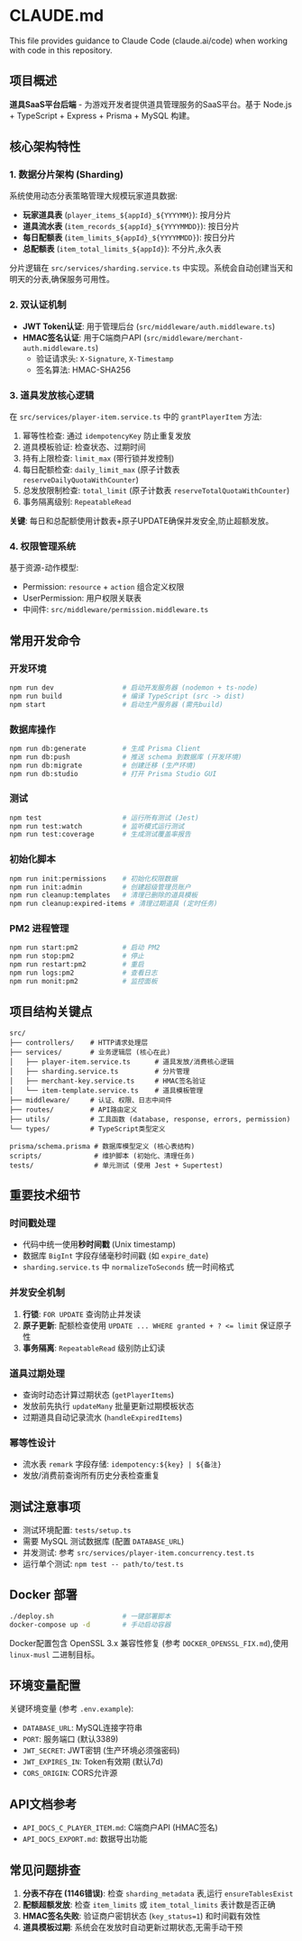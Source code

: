 # CLAUDE.md

This file provides guidance to Claude Code (claude.ai/code) when working with code in this repository.

## 项目概述

**道具SaaS平台后端** - 为游戏开发者提供道具管理服务的SaaS平台。基于 Node.js + TypeScript + Express + Prisma + MySQL 构建。

## 核心架构特性

### 1. 数据分片架构 (Sharding)

系统使用动态分表策略管理大规模玩家道具数据:

- **玩家道具表** (`player_items_${appId}_${YYYYMM}`): 按月分片
- **道具流水表** (`item_records_${appId}_${YYYYMMDD}`): 按日分片
- **每日配额表** (`item_limits_${appId}_${YYYYMMDD}`): 按日分片
- **总配额表** (`item_total_limits_${appId}`): 不分片,永久表

分片逻辑在 `src/services/sharding.service.ts` 中实现。系统会自动创建当天和明天的分表,确保服务可用性。

### 2. 双认证机制

- **JWT Token认证**: 用于管理后台 (`src/middleware/auth.middleware.ts`)
- **HMAC签名认证**: 用于C端商户API (`src/middleware/merchant-auth.middleware.ts`)
  - 验证请求头: `X-Signature`, `X-Timestamp`
  - 签名算法: HMAC-SHA256

### 3. 道具发放核心逻辑

在 `src/services/player-item.service.ts` 中的 `grantPlayerItem` 方法:

1. 幂等性检查: 通过 `idempotencyKey` 防止重复发放
2. 道具模板验证: 检查状态、过期时间
3. 持有上限检查: `limit_max` (带行锁并发控制)
4. 每日配额检查: `daily_limit_max` (原子计数表 `reserveDailyQuotaWithCounter`)
5. 总发放限制检查: `total_limit` (原子计数表 `reserveTotalQuotaWithCounter`)
6. 事务隔离级别: `RepeatableRead`

**关键**: 每日和总配额使用计数表+原子UPDATE确保并发安全,防止超额发放。

### 4. 权限管理系统

基于资源-动作模型:
- Permission: `resource` + `action` 组合定义权限
- UserPermission: 用户权限关联表
- 中间件: `src/middleware/permission.middleware.ts`

## 常用开发命令

### 开发环境
```bash
npm run dev                 # 启动开发服务器 (nodemon + ts-node)
npm run build               # 编译 TypeScript (src -> dist)
npm start                   # 启动生产服务器 (需先build)
```

### 数据库操作
```bash
npm run db:generate         # 生成 Prisma Client
npm run db:push             # 推送 schema 到数据库 (开发环境)
npm run db:migrate          # 创建迁移 (生产环境)
npm run db:studio           # 打开 Prisma Studio GUI
```

### 测试
```bash
npm test                    # 运行所有测试 (Jest)
npm run test:watch          # 监听模式运行测试
npm run test:coverage       # 生成测试覆盖率报告
```

### 初始化脚本
```bash
npm run init:permissions    # 初始化权限数据
npm run init:admin          # 创建超级管理员账户
npm run cleanup:templates   # 清理已删除的道具模板
npm run cleanup:expired-items # 清理过期道具 (定时任务)
```

### PM2 进程管理
```bash
npm run start:pm2           # 启动 PM2
npm run stop:pm2            # 停止
npm run restart:pm2         # 重启
npm run logs:pm2            # 查看日志
npm run monit:pm2           # 监控面板
```

## 项目结构关键点

```
src/
├── controllers/    # HTTP请求处理层
├── services/       # 业务逻辑层 (核心在此)
│   ├── player-item.service.ts      # 道具发放/消费核心逻辑
│   ├── sharding.service.ts         # 分片管理
│   ├── merchant-key.service.ts     # HMAC签名验证
│   └── item-template.service.ts    # 道具模板管理
├── middleware/     # 认证、权限、日志中间件
├── routes/         # API路由定义
├── utils/          # 工具函数 (database, response, errors, permission)
└── types/          # TypeScript类型定义

prisma/schema.prisma # 数据库模型定义 (核心表结构)
scripts/             # 维护脚本 (初始化、清理任务)
tests/               # 单元测试 (使用 Jest + Supertest)
```

## 重要技术细节

### 时间戳处理
- 代码中统一使用**秒时间戳** (Unix timestamp)
- 数据库 `BigInt` 字段存储毫秒时间戳 (如 `expire_date`)
- `sharding.service.ts` 中 `normalizeToSeconds` 统一时间格式

### 并发安全机制
1. **行锁**: `FOR UPDATE` 查询防止并发读
2. **原子更新**: 配额检查使用 `UPDATE ... WHERE granted + ? <= limit` 保证原子性
3. **事务隔离**: `RepeatableRead` 级别防止幻读

### 道具过期处理
- 查询时动态计算过期状态 (`getPlayerItems`)
- 发放前先执行 `updateMany` 批量更新过期模板状态
- 过期道具自动记录流水 (`handleExpiredItems`)

### 幂等性设计
- 流水表 `remark` 字段存储: `idempotency:${key} | ${备注}`
- 发放/消费前查询所有历史分表检查重复

## 测试注意事项

- 测试环境配置: `tests/setup.ts`
- 需要 MySQL 测试数据库 (配置 `DATABASE_URL`)
- 并发测试: 参考 `src/services/player-item.concurrency.test.ts`
- 运行单个测试: `npm test -- path/to/test.ts`

## Docker 部署

```bash
./deploy.sh                 # 一键部署脚本
docker-compose up -d        # 手动启动容器
```

Docker配置包含 OpenSSL 3.x 兼容性修复 (参考 `DOCKER_OPENSSL_FIX.md`),使用 `linux-musl` 二进制目标。

## 环境变量配置

关键环境变量 (参考 `.env.example`):
- `DATABASE_URL`: MySQL连接字符串
- `PORT`: 服务端口 (默认3389)
- `JWT_SECRET`: JWT密钥 (生产环境必须强密码)
- `JWT_EXPIRES_IN`: Token有效期 (默认7d)
- `CORS_ORIGIN`: CORS允许源

## API文档参考

- `API_DOCS_C_PLAYER_ITEM.md`: C端商户API (HMAC签名)
- `API_DOCS_EXPORT.md`: 数据导出功能

## 常见问题排查

1. **分表不存在 (1146错误)**: 检查 `sharding_metadata` 表,运行 `ensureTablesExist`
2. **配额超额发放**: 检查 `item_limits` 或 `item_total_limits` 表计数是否正确
3. **HMAC签名失败**: 验证商户密钥状态 (`key_status=1`) 和时间戳有效性
4. **道具模板过期**: 系统会在发放时自动更新过期状态,无需手动干预
